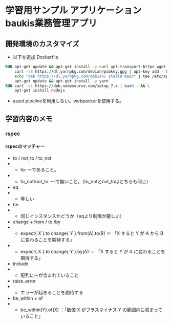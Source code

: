 # 学習用サンプル アプリケーション baukis業務管理アプリ
## 開発環境のカスタマイズ
- 以下を追加 Dockerfile
```Dockerfile
RUN apt-get update && apt-get install -y curl apt-transport-https wget && \
    curl -sS https://dl.yarnpkg.com/debian/pubkey.gpg | apt-key add - && \
    echo "deb https://dl.yarnpkg.com/debian/ stable main" | tee /etc/apt/sources.list.d/yarn.list && \
    apt-get update && apt-get install -y yarn
RUN curl -sL https://deb.nodesource.com/setup_7.x | bash - && \
    apt-get install nodejs
```
- asset pipelineを利用しない。webpackerを使用する。

## 学習内容のメモ
### rspec
#### rspecのマッチャー
- to / not_to / to_not
- - to: 〜であること。
- - to_not/not_to: 〜で無いこと。（to_notとnot_toはどちらも同じ）
- eq
- - 等しい
- be
- - 同じインスタンスかどうか（eqより制限が厳しい）
- change + from / to /by
- - expect{ X }.to change{ Y }.from(A).to(B) ＝ 「X すると Y が A から B に変わることを期待する」
- - expect{ X }.to change{ Y }.by(A) ＝ 「X すると Y が A に変わることを期待する」
- include
- - 配列に～が含まれていること
- raise_error
- - エラーが起きることを期待する
- be_within + of
- - be_within(Y).of(X) ：「数値 X がプラスマイナス Y の範囲内に収まっていること」
